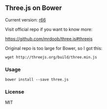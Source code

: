 
Three.js on Bower
------

Current version: [r66](https://github.com/mrdoob/three.js/releases/tag/r66)

Visit official repo if you want to know more:

https://github.com/mrdoob/three.js#threejs

Original repo is too large for Bower, so I got this:

```
wget http://threejs.org/build/three.min.js
```

### Usage

```
bower install --save three.js
```

### License

MIT